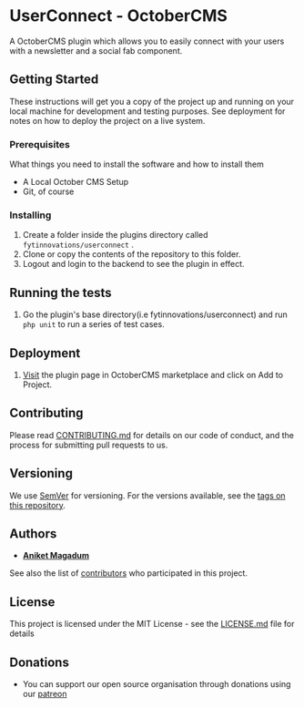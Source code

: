 # UserConnect - OctoberCMS

A OctoberCMS plugin which allows you to easily connect with your users with a newsletter and a social fab component.

## Getting Started

These instructions will get you a copy of the project up and running on your local machine for development and testing purposes. See deployment for notes on how to deploy the project on a live system.

### Prerequisites

What things you need to install the software and how to install them

- A Local October CMS Setup
- Git, of course


### Installing

1. Create a folder inside the plugins directory called `fytinnovations/userconnect` .
2. Clone or copy the contents of the repository to this folder.
3. Logout and login to the backend to see the plugin in effect.


## Running the tests

1. Go the plugin's base directory(i.e fytinnovations/userconnect) and run `php unit` to run a series of test cases.

## Deployment

1. [Visit](https://octobercms.com/plugins/fytinnovations/userconnect) the plugin page in OctoberCMS marketplace and click on Add to Project.


## Contributing

Please read [CONTRIBUTING.md](CONTRIBUTING.md) for details on our code of conduct, and the process for submitting pull requests to us.

## Versioning

We use [SemVer](http://semver.org/) for versioning. For the versions available, see the [tags on this repository](https://github.com/fytinnovations/oc-user-connect/tags). 

## Authors

* **[Aniket Magadum](https://github.com/aniket-magadum)**

See also the list of [contributors](https://github.com/fytinnovations/oc-user-connect/contributors) who participated in this project.

## License

This project is licensed under the MIT License - see the [LICENSE.md](LICENSE.md) file for details

## Donations

* You can support our open source organisation through donations using our [patreon](https://patreon.com/fytinnovations)

